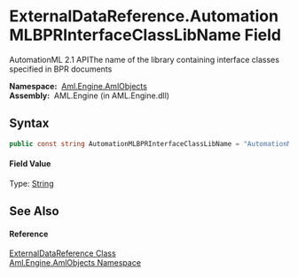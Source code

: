 ExternalDataReference.AutomationMLBPRInterfaceClassLibName Field
================================================================
AutomationML 2.1 APIThe name of the library containing interface classes specified in BPR documents

  **Namespace:**  [Aml.Engine.AmlObjects][1]  
  **Assembly:**  AML.Engine (in AML.Engine.dll)

Syntax
------

```csharp
public const string AutomationMLBPRInterfaceClassLibName = "AutomationMLBPRInterfaceClassLib"
```

#### Field Value
Type: [String][2]

See Also
--------

#### Reference
[ExternalDataReference Class][3]  
[Aml.Engine.AmlObjects Namespace][1]  

[1]: ../README.md
[2]: https://docs.microsoft.com/dotnet/api/system.string
[3]: README.md
[4]: https://www.automationml.org
[5]: ../../icons/logoShade.png